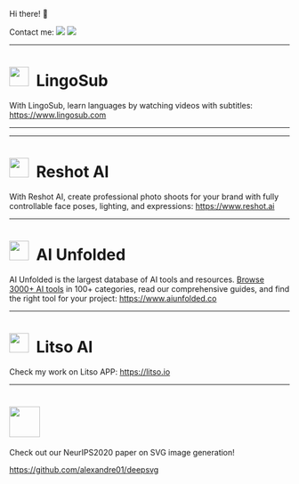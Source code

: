 Hi there! 👋

Contact me:
[![](https://img.shields.io/badge/Twitter-1DA1F2?style=for-the-badge&logo=twitter&logoColor=white)](https://twitter.com/alexcarliera)
[![](https://img.shields.io/badge/LinkedIn-0077B5?style=for-the-badge&logo=linkedin&logoColor=white)](https://www.linkedin.com/in/alexandrecarlier/)

----

# <img src="https://www.lingosub.com/favicon.ico" height=35 />&nbsp; LingoSub
With LingoSub, learn languages by watching videos with subtitles: <https://www.lingosub.com>

----

----

# <img src="https://www.reshot.ai/favicon.ico" height=35 />&nbsp; Reshot AI
With Reshot AI, create professional photo shoots for your brand with fully controllable face poses, lighting, and expressions: <https://www.reshot.ai>

----

# <img src="https://www.aiunfolded.co/favicon.ico" height=35 />&nbsp; AI Unfolded
AI Unfolded is the largest database of AI tools and resources. <a href="https://www.aiunfolded.co/">Browse 3000+ AI tools</a> in 100+ categories, read our comprehensive guides, and find the right tool for your project: <https://www.aiunfolded.co>

----

# <img src="https://www.litso.io/litso.svg" height=35 />&nbsp; Litso AI
Check my work on Litso APP: <https://litso.io>

----

# <img src="https://raw.githubusercontent.com/alexandre01/deepsvg/master/docs/imgs/logo.svg" height=55 />
Check out our NeurIPS2020 paper on SVG image generation!

<https://github.com/alexandre01/deepsvg>
